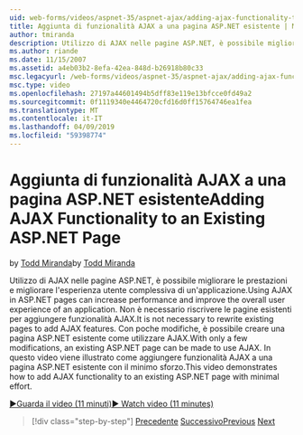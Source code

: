 ```yaml
---
uid: web-forms/videos/aspnet-35/aspnet-ajax/adding-ajax-functionality-to-an-existing-aspnet-page
title: Aggiunta di funzionalità AJAX a una pagina ASP.NET esistente | Microsoft Docs
author: tmiranda
description: Utilizzo di AJAX nelle pagine ASP.NET, è possibile migliorare le prestazioni e migliorare l'esperienza utente complessiva di un'applicazione. Non è necessario riscrivere le pagine esistenti...
ms.author: riande
ms.date: 11/15/2007
ms.assetid: a4eb03b2-8efa-42ea-848d-b26918b80c33
msc.legacyurl: /web-forms/videos/aspnet-35/aspnet-ajax/adding-ajax-functionality-to-an-existing-aspnet-page
msc.type: video
ms.openlocfilehash: 27197a44601494b5dff83e119e13bfcce0fd49a2
ms.sourcegitcommit: 0f1119340e4464720cfd16d0ff15764746ea1fea
ms.translationtype: MT
ms.contentlocale: it-IT
ms.lasthandoff: 04/09/2019
ms.locfileid: "59398774"
---
```

# <a name="adding-ajax-functionality-to-an-existing-aspnet-page"></a><span data-ttu-id="00224-104">Aggiunta di funzionalità AJAX a una pagina ASP.NET esistente</span><span class="sxs-lookup"><span data-stu-id="00224-104">Adding AJAX Functionality to an Existing ASP.NET Page</span></span>

<span data-ttu-id="00224-105">by [Todd Miranda](https://github.com/tmiranda)</span><span class="sxs-lookup"><span data-stu-id="00224-105">by [Todd Miranda](https://github.com/tmiranda)</span></span>

<span data-ttu-id="00224-106">Utilizzo di AJAX nelle pagine ASP.NET, è possibile migliorare le prestazioni e migliorare l'esperienza utente complessiva di un'applicazione.</span><span class="sxs-lookup"><span data-stu-id="00224-106">Using AJAX in ASP.NET pages can increase performance and improve the overall user experience of an application.</span></span> <span data-ttu-id="00224-107">Non è necessario riscrivere le pagine esistenti per aggiungere funzionalità AJAX.</span><span class="sxs-lookup"><span data-stu-id="00224-107">It is not necessary to rewrite existing pages to add AJAX features.</span></span> <span data-ttu-id="00224-108">Con poche modifiche, è possibile creare una pagina ASP.NET esistente come utilizzare AJAX.</span><span class="sxs-lookup"><span data-stu-id="00224-108">With only a few modifications, an existing ASP.NET page can be made to use AJAX.</span></span> <span data-ttu-id="00224-109">In questo video viene illustrato come aggiungere funzionalità AJAX a una pagina ASP.NET esistente con il minimo sforzo.</span><span class="sxs-lookup"><span data-stu-id="00224-109">This video demonstrates how to add AJAX functionality to an existing ASP.NET page with minimal effort.</span></span>

[<span data-ttu-id="00224-110">&#9654;Guarda il video (11 minuti)</span><span class="sxs-lookup"><span data-stu-id="00224-110">&#9654; Watch video (11 minutes)</span></span>](https://channel9.msdn.com/Blogs/ASP-NET-Site-Videos/adding-ajax-functionality-to-an-existing-aspnet-page)

> [!div class="step-by-step"]
> <span data-ttu-id="00224-111">[Precedente](aspnet-ajax-support-in-visual-studio-2008.md)
> [Successivo](creating-and-using-an-ajax-enabled-web-service-in-a-web-site.md)</span><span class="sxs-lookup"><span data-stu-id="00224-111">[Previous](aspnet-ajax-support-in-visual-studio-2008.md)
[Next](creating-and-using-an-ajax-enabled-web-service-in-a-web-site.md)</span></span>
